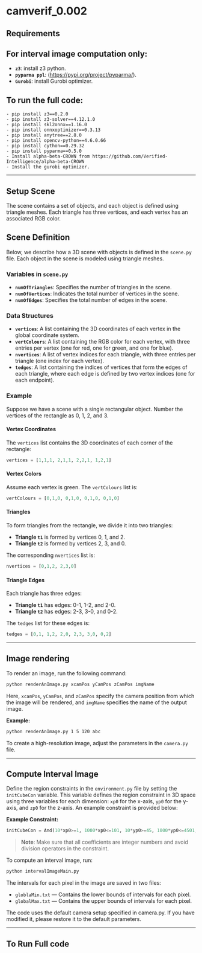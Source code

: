 # camverif_0.002


Requirements
------------------

## For interval image computation only:
 - **`z3`**: install z3 python.
 - **`pyparma ppl`**: (https://pypi.org/project/pyparma/).
 - **`Gurobi`**: install Gurobi optimizer.

## To run the full code:
    - pip install z3==0.2.0
    - pip install z3-solver==4.12.1.0
    - pip install skl2onnx==1.16.0
    - pip install onnxoptimizer==0.3.13
    - pip install anytree==2.8.0
    - pip install opencv-python==4.6.0.66
    - pip install cython==0.29.32
    - pip install pyparma==0.5.0
    - Install alpha-beta-CROWN from https://github.com/Verified-Intelligence/alpha-beta-CROWN
    - Install the gurobi optimizer.


---------------------------------------------------------------
Setup Scene
-----------------
The scene contains a set of objects, and each object is defined using triangle meshes. Each triangle has three vertices, and each vertex has an associated RGB color.


## Scene Definition

Below, we describe how a 3D scene with objects is defined in the `scene.py` file. Each object in the scene is modeled using triangle meshes.

### Variables in `scene.py`

- **`numOfTriangles`**: Specifies the number of triangles in the scene.
- **`numOfVertices`**: Indicates the total number of vertices in the scene.
- **`numOfEdges`**: Specifies the total number of edges in the scene.

### Data Structures

- **`vertices`**: A list containing the 3D coordinates of each vertex in the global coordinate system.
- **`vertColours`**: A list containing the RGB color for each vertex, with three entries per vertex (one for red, one for green, and one for blue).
- **`nvertices`**: A list of vertex indices for each triangle, with three entries per triangle (one index for each vertex).
- **`tedges`**: A list containing the indices of vertices that form the edges of each triangle, where each edge is defined by two vertex indices (one for each endpoint).

### Example

Suppose we have a scene with a single rectangular object. Number the vertices of the rectangle as 0, 1, 2, and 3.

#### Vertex Coordinates

The `vertices` list contains the 3D coordinates of each corner of the rectangle:

```python
vertices = [1,1,1, 2,1,1, 2,2,1, 1,2,1]
```

#### Vertex Colors

Assume each vertex is green. The `vertColours` list is:

```python
vertColours = [0,1,0, 0,1,0, 0,1,0, 0,1,0]
```

#### Triangles

To form triangles from the rectangle, we divide it into two triangles:

- **Triangle `t1`** is formed by vertices 0, 1, and 2.
- **Triangle `t2`** is formed by vertices 2, 3, and 0.

The corresponding `nvertices` list is:

```python
nvertices = [0,1,2, 2,3,0]
```

#### Triangle Edges

Each triangle has three edges:

- **Triangle `t1`** has edges: 0-1, 1-2, and 2-0.
- **Triangle `t2`** has edges: 2-3, 3-0, and 0-2.

The `tedges` list for these edges is:

```python
tedges = [0,1, 1,2, 2,0, 2,3, 3,0, 0,2]
```

-----------------------------------------------------------------------------

Image rendering
----------------------

To render an image, run the following command:

```bash
python renderAnImage.py xcamPos yCamPos zCamPos imgName
```

Here, `xcamPos`, `yCamPos`, and `zCamPos` specify the camera position from which the image will be rendered, and `imgName` specifies the name of the output image.

**Example:**

```bash
python renderAnImage.py 1 5 120 abc
```

To create a high-resolution image, adjust the parameters in the `camera.py` file.

---------------------------------------------------------------------------------------

Compute Interval Image
--------------------------

Define the region constraints in the `environment.py` file by setting the `initCubeCon` variable. This variable defines the region constraint in 3D space using three variables for each dimension: `xp0` for the x-axis, `yp0` for the y-axis, and `zp0` for the z-axis. An example constraint is provided below:

**Example Constraint:**

```python
initCubeCon = And(10*xp0>=1, 1000*xp0<=101, 10*yp0>=45, 1000*yp0<=4501, 10*zp0>=1215, 1000*zp0<=121501)
```

> **Note**: Make sure that all coefficients are integer numbers and avoid division operators in the constraint.

To compute an interval image, run:

```bash
python intervalImageMain.py
```

The intervals for each pixel in the image are saved in two files:

- `globlaMin.txt` — Contains the lower bounds of intervals for each pixel.
- `globalMax.txt` — Contains the upper bounds of intervals for each pixel.

The code uses the default camera setup specified in camera.py. If you have modified it, please restore it to the default parameters.

---------------------------------------------------------------------------------------

To Run Full code
--------------------------








